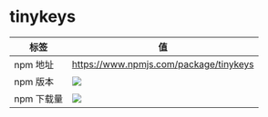 # tinykeys

| 标签       | 值                                          |
| ---------- | ------------------------------------------- |
| npm 地址   | https://www.npmjs.com/package/tinykeys      |
| npm 版本   | ![](https://img.shields.io/npm/v/tinykeys)  |
| npm 下载量 | ![](https://img.shields.io/npm/dw/tinykeys) |
